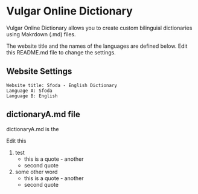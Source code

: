 # Vulgar Online Dictionary

Vulgar Online Dictionary allows you to create custom bilinguial dictionaries using Makrdown (.md) files.

The website title and the names of the languages are defined below. Edit this README.md file to change the settings.

## Website Settings

    Website title: Sfoda - English Dictionary
    Language A: Sfoda
    Language B: English

## dictionaryA.md file

dictionaryA.md is the 

Edit this

1. test
    * this is a quote - another
    * second quote
1. some other word
    * this is a quote - another
    * second quote
